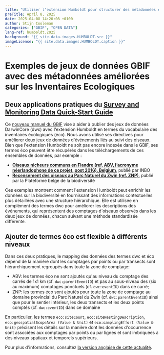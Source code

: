 ```yaml
---
title: "Utiliser l'extension Humboldt pour structurer des métadonnées de suivi"
preTitle: April 8, 2025
date: 2025-04-08 14:20:08 +0100
author: Stijn Cooleman
categories: ["GBIF", "OPEN DATA"]
lang-ref: humboldt.2025
background: "{{ site.data.images.HUMBOLDT.src }}"
imageLicense: "{{ site.data.images.HUMBOLDT.caption }}"
---
```


# Exemples de jeux de données GBIF avec des métadonnées améliorées sur les Inventaires Ecologiques

## Deux applications pratiques du [Survey and Monitoring Data Quick-Start Guide](https://docs.gbif.org/survey-monitoring-quick-start/)

Ce [nouveau manuel du GBIF](https://docs.gbif.org/survey-monitoring-quick-start/) vise à aider à publier des jeux de données DarwinCore (dwc) avec l'extension Humboldt en termes du vocabulaire des inventaires écologiques (éco). Nous avons utilisé ses directives pour améliorer deux jeux de données d'événements liés au suivi des oiseaux. Bien que l'extension Humboldt ne soit pas encore indexée dans le GBIF, ses termes éco peuvent être récupérés dans les téléchargements de ces ensembles de données, par exemple :

* [**Oiseaux nicheurs communs en Flandre (ref. ABV, l’acronyme néerlandophone de ce projet, post 2016), Belgium**](https://www.gbif.org/dataset/99047b1e-ee53-4053-ba69-2e28eaaa45d9), publié par INBO
* [**Recensement des oiseaux au Parc Naturel du Zwin (ref. ZNP)**](https://www.gbif.org/dataset/dde71542-ad2d-4ec7-a93c-eb18bc0f432b), publié par la Plateforme belge de la biodiversité

Ces exemples montrent comment l'extension Humboldt peut enrichir les données sur la biodiversité en fournissant des informations contextuelles plus détaillées avec une structure hiérarchique. Elle est utilisée en complément des termes dwc pour améliorer les descriptions des événements, qui représentent des comptages d'oiseaux observés dans les deux jeux de données, chacun suivant une méthode standardisée différente.

## Ajouter de termes éco est flexible à différents niveaux

Dans ces deux pratiques, le mapping des données des termes dwc et éco dépend de la manière dont les comptages par points ou par transects sont hiérarchiquement regroupés dans toute la zone de comptage:

* ABV: les termes éco ne sont ajoutés qu'au niveau du comptage des carrés de 1x1 km  (cf. `dwc:parentEventID`) et pas au sous-niveau des (six au maximum) comptages ponctuels (cf. `dwc:eventID`) dans ce carré;
* ZNP: les termes éco sont ajoutés pour toute la zone de comptage au domaine provincial du Parc Naturel du Zwin (cf. `dwc:parentEventID`) ainsi que pour le sentier intérieur, les deux transects et les deux points comptés (cf. `dwc:eventID`) dans ce domaine

En particulier, les termes `eco:siteCount`, `eco:siteNestingDescription`, `eco:geospatialScopeArea (Value & Unit)` et `eco:samplingEffort (Value & Unit)` précisent les détails sur la manière dont les données d'occurrence sont associées aux comptages par points ou par lignes et sont imbriquées à des niveaux spatiaux et temporels supérieurs.

Pour plus d'informations, consultez [la version anglaise de cette actualité](https://gbif.biodiversity.be/post/2025/humboldtextensionexamples/).
